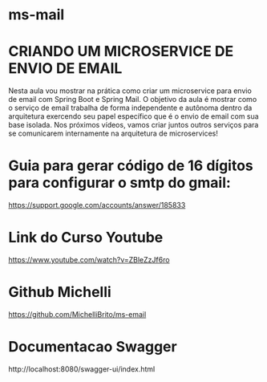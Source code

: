 
# ms-mail
# CRIANDO UM MICROSERVICE DE ENVIO DE EMAIL


Nesta aula vou mostrar na prática como criar um microservice para envio de email com Spring Boot e Spring Mail.
O objetivo da aula é mostrar como o serviço de email trabalha de forma independente e autônoma dentro da arquitetura
exercendo seu papel específico que é o envio de email com sua base isolada.
Nos próximos vídeos, vamos criar juntos outros serviços para se comunicarem internamente na arquitetura de microservices!


# Guia para gerar código de 16 dígitos para configurar o smtp do gmail: 
https://support.google.com/accounts/answer/185833


# Link do Curso Youtube
https://www.youtube.com/watch?v=ZBleZzJf6ro


# Github Michelli
https://github.com/MichelliBrito/ms-email

# Documentacao Swagger
http://localhost:8080/swagger-ui/index.html
